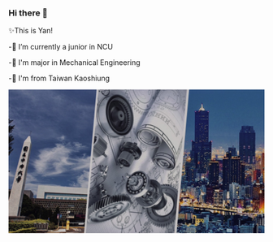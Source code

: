 ### Hi there 👋

✨This is Yan!

-🔭 I’m currently a junior in NCU

-🔭 I'm major in Mechanical Engineering

-🌱 I'm from Taiwan Kaoshiung

![image](https://github.com/Yanxxx7979/Yanxxx7979/blob/main/S__9412646.jpg)

